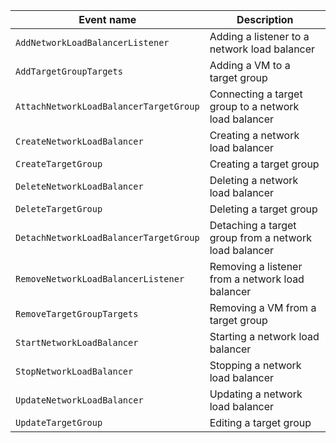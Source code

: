 | Event name | Description |
--- | ---
| `AddNetworkLoadBalancerListener` | Adding a listener to a network load balancer |
| `AddTargetGroupTargets` | Adding a VM to a target group |
| `AttachNetworkLoadBalancerTargetGroup` | Connecting a target group to a network load balancer |
| `CreateNetworkLoadBalancer` | Creating a network load balancer |
| `CreateTargetGroup` | Creating a target group |
| `DeleteNetworkLoadBalancer` | Deleting a network load balancer |
| `DeleteTargetGroup` | Deleting a target group |
| `DetachNetworkLoadBalancerTargetGroup` | Detaching a target group from a network load balancer |
| `RemoveNetworkLoadBalancerListener` | Removing a listener from a network load balancer |
| `RemoveTargetGroupTargets` | Removing a VM from a target group |
| `StartNetworkLoadBalancer` | Starting a network load balancer |
| `StopNetworkLoadBalancer` | Stopping a network load balancer |
| `UpdateNetworkLoadBalancer` | Updating a network load balancer |
| `UpdateTargetGroup` | Editing a target group |